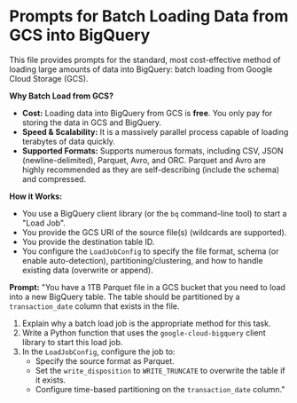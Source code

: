 # Prompts for Batch Loading Data from GCS into BigQuery

This file provides prompts for the standard, most cost-effective method of loading large amounts of data into BigQuery: batch loading from Google Cloud Storage (GCS).

**Why Batch Load from GCS?**
- **Cost:** Loading data into BigQuery from GCS is **free**. You only pay for storing the data in GCS and BigQuery.
- **Speed & Scalability:** It is a massively parallel process capable of loading terabytes of data quickly.
- **Supported Formats:** Supports numerous formats, including CSV, JSON (newline-delimited), Parquet, Avro, and ORC. Parquet and Avro are highly recommended as they are self-describing (include the schema) and compressed.

**How it Works:**
- You use a BigQuery client library (or the `bq` command-line tool) to start a "Load Job".
- You provide the GCS URI of the source file(s) (wildcards are supported).
- You provide the destination table ID.
- You configure the `LoadJobConfig` to specify the file format, schema (or enable auto-detection), partitioning/clustering, and how to handle existing data (overwrite or append).

**Prompt:**
"You have a 1TB Parquet file in a GCS bucket that you need to load into a new BigQuery table. The table should be partitioned by a `transaction_date` column that exists in the file.
1.  Explain why a batch load job is the appropriate method for this task.
2.  Write a Python function that uses the `google-cloud-bigquery` client library to start this load job.
3.  In the `LoadJobConfig`, configure the job to:
    - Specify the source format as Parquet.
    - Set the `write_disposition` to `WRITE_TRUNCATE` to overwrite the table if it exists.
    - Configure time-based partitioning on the `transaction_date` column."